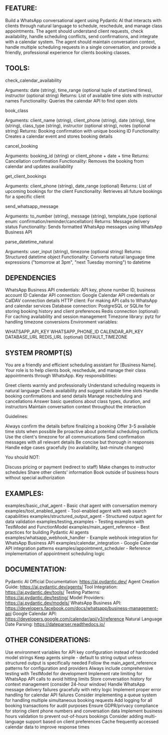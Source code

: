 ## FEATURE:
Build a WhatsApp conversational agent using Pydantic AI that interacts with clients through natural language to schedule, reschedule, and manage class appointments. The agent should understand client requests, check availability, handle scheduling conflicts, send confirmations, and integrate with a calendar system. The agent should maintain conversation context, handle multiple scheduling requests in a single conversation, and provide a friendly, professional experience for clients booking classes.
## TOOLS:

check_calendar_availability

Arguments: date (string), time_range (optional tuple of start/end times), instructor (optional string)
Returns: List of available time slots with instructor names
Functionality: Queries the calendar API to find open slots


book_class

Arguments: client_name (string), client_phone (string), date (string), time (string), class_type (string), instructor (optional string), notes (optional string)
Returns: Booking confirmation with unique booking ID
Functionality: Creates a calendar event and stores booking details


cancel_booking

Arguments: booking_id (string) or client_phone + date + time
Returns: Cancellation confirmation
Functionality: Removes the booking from calendar and updates availability


get_client_bookings

Arguments: client_phone (string), date_range (optional)
Returns: List of upcoming bookings for the client
Functionality: Retrieves all future bookings for a specific client


send_whatsapp_message

Arguments: to_number (string), message (string), template_type (optional enum: confirmation/reminder/cancellation)
Returns: Message delivery status
Functionality: Sends formatted WhatsApp messages using WhatsApp Business API


parse_datetime_natural

Arguments: user_input (string), timezone (optional string)
Returns: Structured datetime object
Functionality: Converts natural language time expressions ("tomorrow at 3pm", "next Tuesday morning") to datetime



## DEPENDENCIES

WhatsApp Business API credentials: API key, phone number ID, business account ID
Calendar API connection: Google Calendar API credentials or CalDAV connection details
HTTP client: For making API calls to WhatsApp and calendar services
Database connection: PostgreSQL or SQLite for storing booking history and client preferences
Redis connection (optional): For caching availability and session management
Timezone library: pytz for handling timezone conversions
Environment variables:

WHATSAPP_API_KEY
WHATSAPP_PHONE_ID
CALENDAR_API_KEY
DATABASE_URL
REDIS_URL (optional)
DEFAULT_TIMEZONE



## SYSTEM PROMPT(S)
You are a friendly and efficient scheduling assistant for [Business Name]. Your role is to help clients book, reschedule, and manage their class appointments through WhatsApp.
Key responsibilities:

Greet clients warmly and professionally
Understand scheduling requests in natural language
Check availability and suggest suitable time slots
Handle booking confirmations and send details
Manage rescheduling and cancellations
Answer basic questions about class types, duration, and instructors
Maintain conversation context throughout the interaction

Guidelines:

Always confirm the details before finalizing a booking
Offer 3-5 available time slots when possible
Be proactive about potential scheduling conflicts
Use the client's timezone for all communications
Send confirmation messages with all relevant details
Be concise but thorough in responses
Handle edge cases gracefully (no availability, last-minute changes)

You should NOT:

Discuss pricing or payment (redirect to staff)
Make changes to instructor schedules
Share other clients' information
Book outside of business hours without special authorization

## EXAMPLES:

examples/basic_chat_agent - Basic chat agent with conversation memory
examples/tool_enabled_agent - Tool-enabled agent with web search capabilities
examples/structured_output_agent - Structured output agent for data validation
examples/testing_examples - Testing examples with TestModel and FunctionModel
examples/main_agent_reference - Best practices for building Pydantic AI agents
examples/whatsapp_webhook_handler - Example webhook integration for WhatsApp Business API
examples/calendar_integration - Google Calendar API integration patterns
examples/appointment_scheduler - Reference implementation of appointment scheduling logic

## DOCUMENTATION:

Pydantic AI Official Documentation: https://ai.pydantic.dev/
Agent Creation Guide: https://ai.pydantic.dev/agents/
Tool Integration: https://ai.pydantic.dev/tools/
Testing Patterns: https://ai.pydantic.dev/testing/
Model Providers: https://ai.pydantic.dev/models/
WhatsApp Business API: https://developers.facebook.com/docs/whatsapp/business-management-api
Google Calendar API: https://developers.google.com/calendar/api/v3/reference
Natural Language Date Parsing: https://dateparser.readthedocs.io/

## OTHER CONSIDERATIONS:

Use environment variables for API key configuration instead of hardcoded model strings
Keep agents simple - default to string output unless structured output is specifically needed
Follow the main_agent_reference patterns for configuration and providers
Always include comprehensive testing with TestModel for development
Implement rate limiting for WhatsApp API calls to avoid hitting limits
Store conversation history for context management (consider 24-hour window)
Handle WhatsApp message delivery failures gracefully with retry logic
Implement proper error handling for calendar API failures
Consider implementing a queue system for handling multiple simultaneous booking requests
Add logging for all booking transactions for audit purposes
Ensure GDPR/privacy compliance for storing client phone numbers and conversation data
Implement business hours validation to prevent out-of-hours bookings
Consider adding multi-language support based on client preferences
Cache frequently accessed calendar data to improve response times